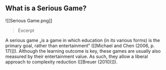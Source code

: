 ## What is a Serious Game?
![[Serious Game.png]]

> Excerpt 

A serious game „is a game in which education (in its various forms) is the primary goal, rather than entertainment“ ([[Michael and Chen (2006, p. 17)]]). Although the learning outcome is key, these games are usually also measured by their entertainment value. As such, they allow a liberal approach to complexity reduction ([[Breuer (2010)]]).